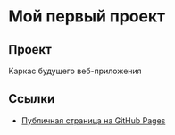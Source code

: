 # Мой первый проект
## Проект
Каркас будущего веб-приложения
## Ссылки
- [Публичная страница на GitHub Pages](https://rin-rgb.github.io/my-awesome-project/)